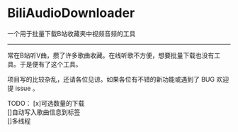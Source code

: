 # BiliAudioDownloader
一个用于批量下载B站收藏夹中视频音频的工具

---
常在B站听V曲，攒了许多歌曲收藏。在线听歌不方便，想要批量下载也没有工具。于是便有了这个工具。

项目写的比较杂乱，还请各位见谅。如果各位有不错的新功能或遇到了 BUG 欢迎提 issue 。

TODO：
[x]可选数量的下载  
[]自动写入歌曲信息到标签  
[]多线程  